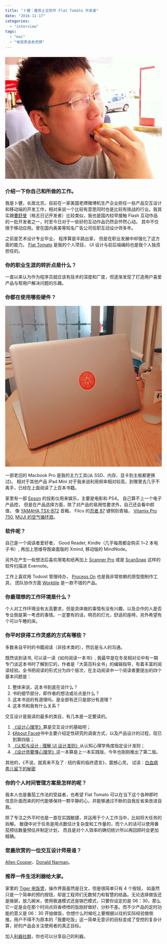 ```yaml
---
title: "卜健｜番茄土豆软件 Flat Tomato 开发者"
date: "2016-11-17"
categories: 
  - "interview"
tags: 
  - "mac"
  - "电饭煲选老虎牌"
---
```


### ![bujian](/images/80240.jpeg)

### 介绍一下你自己和所做的工作。

我是卜健，长居北京。目前在一家美国老牌赌博机生产企业担任一些产品交互设计和移动端的开发工作，相对来说一个比较有意思同时也是比较有挑战的行业。我其实跟[曹舒旻](https://liqi.io/caoshumin/)（格志日记开发者）比较类似，我也是国内较早接触 Flash 互动作品的一批开发者之一，时至今日对于一些好的互动作品仍然会怦然心动。 其中不仅限于移动应用。曾在国内奥美等知名广告公司任职互动设计师多年。

之前是艺术设计专业毕业， 程序算是半路出家， 但是在职业发展中却强化了这方面的能力。 [Flat Tomato](https://www.flatpomodoro.com/) 是我的个人项目， UI 设计与前后端编码也是我个人独资担任的。

### 你的职业生涯的转折点是什么？

一直以来认为作为程序员就应该有技术的深度和广度，但逐渐发现了打造用户喜爱产品与帮用户解决问题的乐趣。

### 你都在使用哪些硬件？

![mackbook-pro](/images/19953-1000x1024.jpeg)

一部老旧的 Macbook Pro 是我的主力工具(从 SSD、内存、显卡到主板都更换过)。 相对于其他产品 iPad Mini 对于我来说利用频率相对较高，到哪里去几乎不离手，已经在上面阅读了上百本书籍。

家里有一部 [Epson](https://www.epson.com.cn/products/projectors/) 的投影仪用来娱乐，主要是电影和 PS4。 自己算不上一个电子产品控， 但是在产品选择方面，除了对产品的易用性要求外，自己还会看中颜值， 像 [YAMAHA TSX-B72](https://www.yamaha.com.cn/products/show/1019) 音箱， Filco 的[忍者 87](https://www.taobao.com/oshtml/buy-cn/cp_yMzV3zg3yqXK1rb-tPo.html) 键侧刻青轴， [Vitamix Pro 750](https://www.vitamix.com/Shop/Professional-Series-750), [MUJI 的空气循环扇](https://www.muji.com.cn/cn/store/goods/4549337144972)。

### 软件呢？

自己是一个阅读者爱好者， Good Reader, Kindle（几乎每周都会购买 1~2 本电子书）, 再加上思维导图桌面版的 Xmind, 移动版的 MindNode。

另外在产生一些想法后喜欢用笔和纸再加上 [Scanner Pro](https://itunes.apple.com/us/app/scanner-pro-scan-any-document/id333710667?mt=8) 或是 [ScanSnap](https://itunes.apple.com/us/app/scansnap-connect-application/id464728181?mt=8) 这样的软件扫描进 Evernote。

工作上喜欢用 Todoist 管理待办， [Process On](https://www.processon.com/) 也是我非常依赖的原型图制作工具， 团队协作方面 [Worktile](https://worktile.com/) 是一款不错的产品。

### 你最理想的工作环境是什么？

个人对工作环境没有太高要求，但是具体做的事情有没有兴趣，以及合作的人是否专业倒是第一考虑的事情。一定要有的话，明亮的灯光，舒适的座椅，另外希望有个可以午睡的床。

### 你平时获得工作灵感的方式有哪些？

多数来自平时的书籍阅读（非技术类的），然后是与人的沟通。

既然谈到读书, 可以读一读《如何阅读一本书》, 我最早是在冬吴相对论中有一期专门谈这本书时了解到它的，作者是「大英百科全书」的编辑指导，有着丰富的阅读经验。全书把阅读的形式分为四个层次，在主动阅读中一个阅读者要提出的四个基本问题是：

1. 整体来说，这本书到底在谈什么？
2. 书的细节部分，即作者的想法或论点是什么？
3. 这本书说的有道理吗，是全部有还只是部分有道理？
4. 这本书和我有什么关系？

交互设计是我读的最多的类目，有几本是一定要读的。

1. [《设计心理学》](https://book.douban.com/subject/1288844/)算是交互设计的基础吧；
2. [《About Face》](https://book.douban.com/subject/26642302/)书中主要介绍定性研究的调查方式，以及产品设计的过程，现已到第四版；
3. [《认知与设计 : 理解 UI 设计准则》](https://book.douban.com/subject/6792322/)从认知心理学角度指定设计准则；
4. [《设计师要懂心理学》](https://book.douban.com/subject/23708491/)这一本算是上一本实践版，今年也刚刚推出了第二版。

其他的，《不说，就真来不及了 : 纽约客的临终遗言》，震撼心灵。 试读：[白血病患儿留下的秘密](https://book.douban.com/reading/24630422/)

### 你的个人时间管理方案是怎样的呢？

我本人也是番茄工作法的受益者，也希望 Flat Tomato 可以在当下这个各种即时信息扑面而来的时代能够保持一颗平静的心，并能够通过不断的自我反省来改进自我。

除了专注之外平时也是一直在实践敏捷，并运用于个人工作当中，比如将大任务的拆解。 敏捷中对于任务是用点数估计复杂度和工作量的，而个人的话可以使用番茄预估数量预估并制定计划， 而且是对个人效率的确切统计所以再回顾时会更加精确。

### 您最欣赏的一位交互设计师是谁？

[Allen Cooper](https://zh.wikipedia.org/zh-hans/%E9%98%BF%E5%85%B0%C2%B7%E5%BA%93%E7%8F%80)、[Donald Narman](https://zh.wikipedia.org/zh/%E5%94%90%C2%B7%E8%AB%BE%E6%9B%BC)。

### 推荐一件生活利器给大家。

家里的 [Tiger 电饭煲](https://www.jd.com/pinpai/753-8417.html)，操作界面虽然是日文，但是很简单只有 4 个按钮， 如虽然只是一个简单的预约按钮，却是工程师们无数努力和智慧的结晶。无论选择做饭还是做粥，放几碗米，使用极速模式还是锅巴模式，只要你设定的是 06：30，那么它一定是会在那个时间点将香喷喷的饭刚好做好，分秒不差。而不少产品的定时功能的意义是 06：30 开始做饭，你想什么时候吃上要根据以往的实际经验做倒推。用户不得不为原本的「我要吃饭」这一简单无意识的目标变成了受控的复杂计算，好的产品会关注使用者的真正目标。

加入[利器社群](https://liqi.io/community/)，你也可以分享自己的利器。
